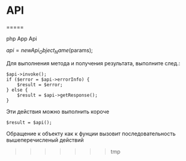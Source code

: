 # API
=====

php App Api


$api = new Api_Object_Name($params);

Для выполнения метода и получения результата, выполните след.:

    $api->invoke();
    if ($error = $api->errorInfo) {
        $result = $error;
    } else {
        $result = $api->getResponse();
    }


Эти действия можно выполнить короче

    $result = $api();

Обращение к объекту как к фунции вызовит последовательность вышеперечисленый действий
>>>>>>> tmp
